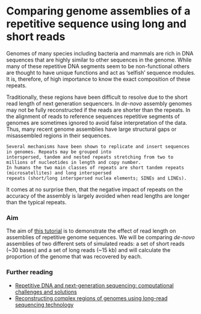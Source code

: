 # Comparing genome assemblies of a repetitive sequence using long and short reads
Genomes of many species including bacteria and mammals are rich in DNA sequences that are highly similar to other sequences in the genome. While many of these repetitive DNA segments seem to be non-functional others are thought to have unique functions and act as ‘selfish’ sequence modules. It is, therefore, of high importance to know the exact composition of these repeats.

Traditionally, these regions have been difficult to resolve due to the short read length of next generation sequencers. In *de-novo* assembly genomes may not be fully reconstructed if the reads are shorter than the repeats. In the alignment of reads to reference sequences repetitive segments of genomes are sometimes ignored to avoid false interpretation of the data. Thus, many recent genome assemblies have large structural gaps or misassembled regions in their sequences.

```
Several mechanisms have been shown to replicate and insert sequences in genomes. Repeats may be grouped into
interspersed, tandem and nested repeats stretching from two to millions of nucleotides in length and copy number.
In humans the two main classes of repeats are short tandem repeats (microsatellites) and long interspersed
repeats (short/long interspersed nuclea elements; SINEs and LINEs).
```

It comes at no surprise then, that the negative impact of repeats on the accuracy of the assembly is largely avoided when read lengths are longer than the typical repeats.


### Aim
The aim of [this tutorial](https://github.com/demharters/long_vs_short/blob/master/exercise.md) is to demonstrate the effect of read length on assemblies of repetitive genome sequences. We will be comparing *de-novo* assemblies of two different sets of simulated reads: a set of short reads (~30 bases) and a set of long reads (~15 kb) and will calculate the proportion of the genome that was recovered by each.


### Further reading
- [Repetitive DNA and next-generation sequencing: computational challenges and solutions](http://www.nature.com/nrg/journal/v13/n1/full/nrg3117.html)
- [Reconstructing complex regions of genomes using long-read sequencing technology](http://genome.cshlp.org/content/24/4/688.full)

